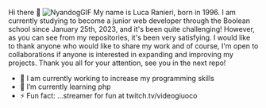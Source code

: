 Hi there 👋
![NyandogGIF](https://user-images.githubusercontent.com/119805748/236950585-e0767397-14fb-47e7-98d8-f1d18b246fca.gif)
My name is Luca Ranieri, born in 1996. 
I am currently studying to become a junior web developer through the Boolean school since January 25th, 2023, and it's been quite challenging! 
However, as you can see from my repositories, it's been very satisfying. 
I would like to thank anyone who would like to share my work and of course, I'm open to collaborations if anyone is interested in expanding and improving my projects. 
Thank you all for your attention, see you in the next repo! 



- 🔭 I am currently working to increase my programming skills
- 🌱 I’m currently learning php
- ⚡ Fun fact: ...streamer for fun at twitch.tv/videogiuoco
